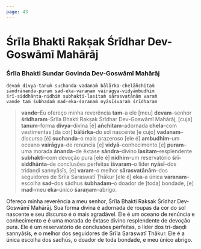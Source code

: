 ```yaml
---
page: 43
---
```


# Śrīla Bhakti Rakṣak Śrīdhar Dev-Goswāmī Mahārāj

### Śrīla Bhakti Sundar Govinda Dev-Goswāmī Mahārāj

    devaṁ divya-tanuṁ suchanda-vadanaṁ bālārka-chelāñchitaṁ
    sāndrānanda-puraṁ sad-eka-varaṇaṁ vairāgya-vidyāmbudhim
    śrī-siddhānta-nidhiṁ subhakti-lasitaṁ sārasvatānām varaṁ
    vande taṁ śubhadaṁ mad-eka-śaraṇaṁ nyāsīśvaraṁ śrīdharam

> **vande**–Eu ofereço minha reverência **tam**–a ele [meu] **devam**–senhor **śrīdharam**–Śrīla Bhakti Rakṣak Śrīdhar Dev-Goswāmī Mahārāj, [cuja] **tanum**–forma **divya**–divina [é] **añchitam**–adornada **chela**–com vestimentas [da cor] **bālārka**–do sol nascente [e cujo] **vadanam**–discurso [é] **suchanda**–o mais prazeroso [ele é] **ambudhim**–um oceano **vairāgya**–de renúncia [e] **vidyā**–conhecimento [e] **puram**–uma morada **ānanda**–de êxtase **sāndra**–divino **lasitam**–resplendente **subhakti**–com devoção pura [ele é] **nidhim**–um reservatório **śrī-siddhānta**–de conclusões perfeitas **īśvaram**–o líder **nyāsī**–dos tridaṇḍi sannyāsīs, [e] **varam**–o melhor **sārasvatānām**–dos seguidores de Śrīla Saraswatī Ṭhākur [ele é] **eka**–a única **varanam**–escolha **sad**–dos sādhus **śubhadam**–o doador de [toda] bondade, [e] **mad**–meu **eka**–único **śaraṇam**–abrigo.

Ofereço minha reverência a meu senhor, Śrīla Bhakti Rakṣak Śrīdhar Dev-Goswāmī Mahārāj. Sua forma divina é adornada de roupas da cor do sol nascente e seu discurso é o mais agradável. Ele é um oceano de renúncia e conhecimento e é uma morada de êxtase divino resplendente de devoção pura. Ele é um reservatório de conclusões perfeitas, o líder dos tri-daṇḍi sannyāsīs, e o melhor dos seguidores de Śrīla Saraswatī Ṭhākur. Ele é a única escolha dos sadhūs, o doador de toda bondade, e meu único abrigo.

